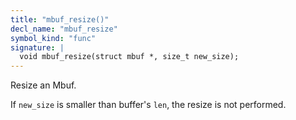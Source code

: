 ```yaml
---
title: "mbuf_resize()"
decl_name: "mbuf_resize"
symbol_kind: "func"
signature: |
  void mbuf_resize(struct mbuf *, size_t new_size);
---
```


Resize an Mbuf.

If `new_size` is smaller than buffer's `len`, the
resize is not performed. 

